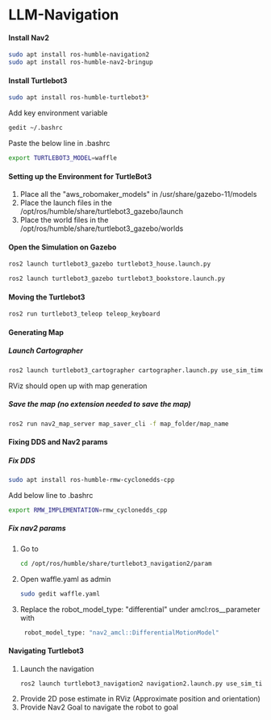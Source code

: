 # LLM-Navigation

#### Install Nav2
```bash
sudo apt install ros-humble-navigation2
sudo apt install ros-humble-nav2-bringup
```
#### Install Turtlebot3
```bash
sudo apt install ros-humble-turtlebot3*
```
Add key environment variable
```bash
gedit ~/.bashrc
```
Paste the below line in .bashrc
```bash
export TURTLEBOT3_MODEL=waffle
```

#### Setting up the Environment for TurtleBot3

1) Place all the "aws_robomaker_models" in /usr/share/gazebo-11/models
2) Place the launch files in the /opt/ros/humble/share/turtlebot3_gazebo/launch
3) Place the world files in the /opt/ros/humble/share/turtlebot3_gazebo/worlds

#### Open the Simulation on Gazebo
```bash
ros2 launch turtlebot3_gazebo turtlebot3_house.launch.py
```

```bash
ros2 launch turtlebot3_gazebo turtlebot3_bookstore.launch.py
```

#### Moving the Turtlebot3
```bash
ros2 run turtlebot3_teleop teleop_keyboard
```

#### Generating Map
##### Launch Cartographer
```bash
ros2 launch turtlebot3_cartographer cartographer.launch.py use_sim_time:=True
```
RViz should open up with map generation
##### Save the map (no extension needed to save the map)
```bash
ros2 run nav2_map_server map_saver_cli -f map_folder/map_name
```

#### Fixing DDS and Nav2 params
##### Fix DDS
```bash
sudo apt install ros-humble-rmw-cyclonedds-cpp
```
Add below line to .bashrc
```bash
export RMW_IMPLEMENTATION=rmw_cyclonedds_cpp
```

##### Fix nav2 params
1) Go to
   ```bash
   cd /opt/ros/humble/share/turtlebot3_navigation2/param
   ```
2) Open waffle.yaml as admin
   ```bash
   sudo gedit waffle.yaml
   ```
3) Replace the robot_model_type: "differential" under amcl:ros__parameter with
   ```bash
    robot_model_type: "nav2_amcl::DifferentialMotionModel"
   ```

#### Navigating Turtlebot3
1) Launch the navigation
   ```bash
   ros2 launch turtlebot3_navigation2 navigation2.launch.py use_sim_time:=True map:=map_folder/map_name.yaml
   ```
2) Provide 2D pose estimate in RViz (Approximate position and orientation)
3) Provide Nav2 Goal to navigate the robot to goal







